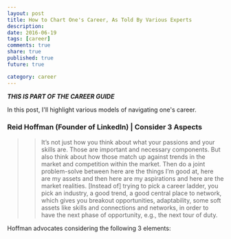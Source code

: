 ```yaml
---
layout: post
title: How to Chart One's Career, As Told By Various Experts
description: 
date: 2016-06-19
tags: [career]
comments: true
share: true
published: true
future: true

category: career
---
```


***THIS IS PART OF THE CAREER GUIDE***

In this post, I'll highlight various models of navigating one's career.

### Reid Hoffman (Founder of LinkedIn) | Consider 3 Aspects

> > It’s not just how you think about what your passions and your skills are. Those are important and necessary components. But also think about how those match up against trends in the market and competition within the market. Then do a joint problem-solve between here are the things I’m good at, here are my assets and then here are my aspirations and here are the market realities. [Instead of] trying to pick a career ladder, you pick an industry, a good trend, a good central place to network, which gives you breakout opportunities, adaptability, some soft assets like skills and connections and networks, in order to have the next phase of opportunity, e.g., the next tour of duty.

Hoffman advocates considering the following 3 elements: 